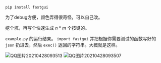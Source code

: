 
`pip install fastgui`

为了debug方便，颜色弄得很奇怪，可以自己改。

挖个坑，再写个快速生成 $n*m$ 个按键的。

`example.py` 的运行结果。 `import fastgui` 并把根据你需要测试的函数写好的 `json` 扔进去，然后 `exec()` 返回的字符串。大概就是这样。

![QQ图片20210428093513](https://user-images.githubusercontent.com/80948381/116332908-2b518e00-a805-11eb-8807-df6f686e3d0f.png)
![QQ图片20210428093507](https://user-images.githubusercontent.com/80948381/116332924-33a9c900-a805-11eb-9083-d67240ade064.png)
